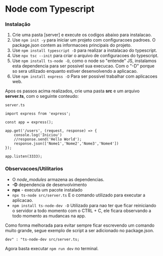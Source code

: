 # Node com Typescript

### **Instalação**

1. Crie uma pasta [server] e execute os codigos abaixo para instalacao. 
1. Use `npm init -y` para iniciar um projeto com configuracoes padroes. O package.json contem as informacoes principais do projeto.
1. Use `npm install typescript -D` para realizar a instalacao do typescript.
1. Use `npx tsc --init` para criar o arquivo de configuracoes do typescript.
1. Use `npm install ts-node -D`, como o node so "entende" JS, instalamos esta dependencia para ser possivel sua execucao. Com o "-D" porque so sera utilizado enquanto estiver desenvolvendo a aplicacao.
1. Use `npm install express -D` Para ser possivel trabalhar com aplicacoes web.

Apos os passos acima realizados, crie uma pasta **src** e um arquivo **server.ts**, com o seguinte conteudo:

```
server.ts

import express from 'express';

const app = express();

app.get('/users', (request, response) => {
    console.log('Iniciou')
    //response.send('Hello World');
    response.json(['Nome1','Nome2','Nome3','Nome4'])
});

app.listen(3333);
```

### **Observacoes/Utilitarios**

- O *node_modules* armazena as dependencias.
- **-D** dependencia de desenvolvimento
- **npx** - executa um pacote instalado
- `npx ts-node src/server.ts` E o comando utilizado para executar a aplicacao.
- `npm install ts-node-dev -D` Utilizado para nao ter que ficar reiniciando o servidor a todo momento com o CTRL + C, ele ficara observando a todo momento as mudancas na app.

Como forma melhorada para evitar sempre ficar escrevendo um comando muito grande, segue exemplo de script a ser adicionado no package.json.

`dev" : "ts-node-dev src/server.ts;`

Agora basta executar `npm run dev` no terminal.